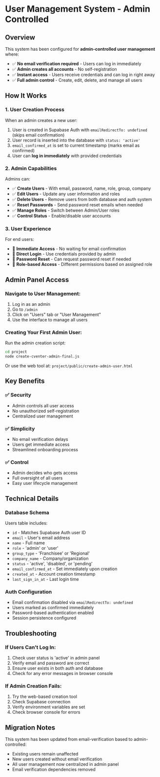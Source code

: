 # User Management System - Admin Controlled

## Overview
This system has been configured for **admin-controlled user management** where:
- ✅ **No email verification required** - Users can log in immediately
- ✅ **Admin creates all accounts** - No self-registration
- ✅ **Instant access** - Users receive credentials and can log in right away
- ✅ **Full admin control** - Create, edit, delete, and manage all users

## How It Works

### 1. User Creation Process
When an admin creates a new user:
1. User is created in Supabase Auth with `emailRedirectTo: undefined` (skips email confirmation)
2. User record is inserted into the database with `status: 'active'`
3. `email_confirmed_at` is set to current timestamp (marks email as confirmed)
4. User can **log in immediately** with provided credentials

### 2. Admin Capabilities
Admins can:
- ✅ **Create Users** - With email, password, name, role, group, company
- ✅ **Edit Users** - Update any user information and roles
- ✅ **Delete Users** - Remove users from both database and auth system
- ✅ **Reset Passwords** - Send password reset emails when needed
- ✅ **Manage Roles** - Switch between Admin/User roles
- ✅ **Control Status** - Enable/disable user accounts

### 3. User Experience
For end users:
- 🚀 **Immediate Access** - No waiting for email confirmation
- 🔑 **Direct Login** - Use credentials provided by admin
- 📧 **Password Reset** - Can request password reset if needed
- 👤 **Role-based Access** - Different permissions based on assigned role

## Admin Panel Access

### Navigate to User Management:
1. Log in as an admin
2. Go to `/admin` 
3. Click on "Users" tab or "User Management"
4. Use the interface to manage all users

### Creating Your First Admin User:
Run the admin creation script:
```bash
cd project
node create-cventer-admin-final.js
```

Or use the web tool at: `project/public/create-admin-user.html`

## Key Benefits

### ✅ **Security**
- Admin controls all user access
- No unauthorized self-registration
- Centralized user management

### ✅ **Simplicity** 
- No email verification delays
- Users get immediate access
- Streamlined onboarding process

### ✅ **Control**
- Admin decides who gets access
- Full oversight of all users
- Easy user lifecycle management

## Technical Details

### Database Schema
Users table includes:
- `id` - Matches Supabase Auth user ID
- `email` - User's email address
- `name` - Full name
- `role` - 'admin' or 'user'
- `group_type` - 'Franchisee' or 'Regional'
- `company_name` - Company/organization
- `status` - 'active', 'disabled', or 'pending'
- `email_confirmed_at` - Set immediately upon creation
- `created_at` - Account creation timestamp
- `last_sign_in_at` - Last login time

### Auth Configuration
- Email confirmation disabled via `emailRedirectTo: undefined`
- Users marked as confirmed immediately
- Password-based authentication enabled
- Session persistence configured

## Troubleshooting

### If Users Can't Log In:
1. Check user status is 'active' in admin panel
2. Verify email and password are correct
3. Ensure user exists in both auth and database
4. Check for any error messages in browser console

### If Admin Creation Fails:
1. Try the web-based creation tool
2. Check Supabase connection
3. Verify environment variables are set
4. Check browser console for errors

## Migration Notes

This system has been updated from email-verification based to admin-controlled:
- Existing users remain unaffected
- New users created without email verification
- All user management now centralized in admin panel
- Email verification dependencies removed 